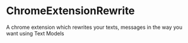 # ChromeExtensionRewrite
A chrome extension which rewrites your texts, messages in the way you want using Text Models
